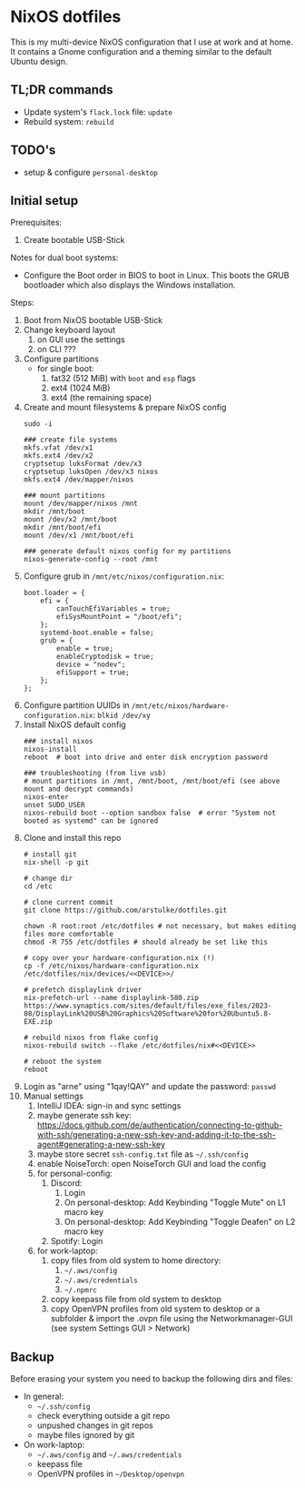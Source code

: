 # NixOS dotfiles

This is my multi-device NixOS configuration that I use at work and at home. It contains a Gnome configuration and a theming similar to the default Ubuntu design.

## TL;DR commands

- Update system's `flack.lock` file: `update`
- Rebuild system: `rebuild`


## TODO's

- setup & configure `personal-desktop`


## Initial setup

Prerequisites:
1. Create bootable USB-Stick


Notes for dual boot systems:
* Configure the Boot order in BIOS to boot in Linux. This boots the GRUB bootloader which also displays the Windows installation.


Steps:
1. Boot from NixOS bootable USB-Stick
2. Change keyboard layout
    1. on GUI use the settings
    2. on CLI ???
3. Configure partitions
    * for single boot:
        1. fat32 (512 MiB) with `boot` and `esp` flags
        2. ext4 (1024 MiB)
        3. ext4 (the remaining space)
4. Create and mount filesystems & prepare NixOS config
    ```
    sudo -i

    ### create file systems
    mkfs.vfat /dev/x1
    mkfs.ext4 /dev/x2
    cryptsetup luksFormat /dev/x3
    cryptsetup luksOpen /dev/x3 nixos
    mkfs.ext4 /dev/mapper/nixos

    ### mount partitions
    mount /dev/mapper/nixos /mnt
    mkdir /mnt/boot
    mount /dev/x2 /mnt/boot
    mkdir /mnt/boot/efi
    mount /dev/x1 /mnt/boot/efi

    ### generate default nixos config for my partitions
    nixos-generate-config --root /mnt
    ```
5. Configure grub in `/mnt/etc/nixos/configuration.nix`:
    ```
    boot.loader = {
        efi = {
            canTouchEfiVariables = true;
            efiSysMountPoint = "/boot/efi";
        };
        systemd-boot.enable = false;
        grub = {
            enable = true;
            enableCryptodisk = true;
            device = "nodev";
            efiSupport = true;
        };
    };
    ```
6. Configure partition UUIDs in `/mnt/etc/nixos/hardware-configuration.nix`: `blkid /dev/xy`
7. Install NixOS default config
    ```
    ### install nixos
    nixos-install
    reboot  # boot into drive and enter disk encryption password

    ### troubleshooting (from live usb)
    # mount partitions in /mnt, /mnt/boot, /mnt/boot/efi (see above mount and decrypt commands)
    nixos-enter
    unset SUDO_USER
    nixos-rebuild boot --option sandbox false  # error "System not booted as systemd" can be ignored
    ```
8. Clone and install this repo
    ```
    # install git
    nix-shell -p git

    # change dir
    cd /etc

    # clone current commit
    git clone https://github.com/arstulke/dotfiles.git

    chown -R root:root /etc/dotfiles # not necessary, but makes editing files more comfortable
    chmod -R 755 /etc/dotfiles # should already be set like this

    # copy over your hardware-configuration.nix (!)
    cp -f /etc/nixos/hardware-configuration.nix /etc/dotfiles/nix/devices/<<DEVICE>>/

    # prefetch displaylink driver
    nix-prefetch-url --name displaylink-580.zip https://www.synaptics.com/sites/default/files/exe_files/2023-08/DisplayLink%20USB%20Graphics%20Software%20for%20Ubuntu5.8-EXE.zip

    # rebuild nixos from flake config
    nixos-rebuild switch --flake /etc/dotfiles/nix#<<DEVICE>>

    # reboot the system
    reboot
    ```
9. Login as "arne" using "1qay!QAY" and update the password: `passwd`
10. Manual settings
    1. IntelliJ IDEA: sign-in and sync settings
    2. maybe generate ssh key: https://docs.github.com/de/authentication/connecting-to-github-with-ssh/generating-a-new-ssh-key-and-adding-it-to-the-ssh-agent#generating-a-new-ssh-key
    3. maybe store secret `ssh-config.txt` file as `~/.ssh/config`
    4. enable NoiseTorch: open NoiseTorch GUI and load the config
    5. for personal-config:
        1. Discord:
            1. Login
            2. On personal-desktop: Add Keybinding "Toggle Mute" on L1 macro key 
            3. On personal-desktop: Add Keybinding "Toggle Deafen" on L2 macro key 
        2. Spotify: Login
    6. for work-laptop:
        1. copy files from old system to home directory:
            1. `~/.aws/config`
            2. `~/.aws/credentials`
            3. `~/.npmrc`
        2. copy keepass file from old system to desktop
        3. copy OpenVPN profiles from old system to desktop or a subfolder & import the .ovpn file using the Networkmanager-GUI (see system Settings GUI > Network)


## Backup

Before erasing your system you need to backup the following dirs and files:

* In general:
    * `~/.ssh/config`
    * check everything outside a git repo
    * unpushed changes in git repos
    * maybe files ignored by git
* On work-laptop:
    * `~/.aws/config` and `~/.aws/credentials`
    * keepass file
    * OpenVPN profiles in `~/Desktop/openvpn`
